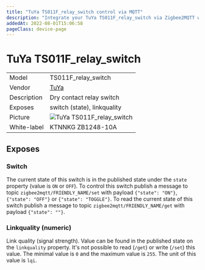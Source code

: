 ```yaml
---
title: "TuYa TS011F_relay_switch control via MQTT"
description: "Integrate your TuYa TS011F_relay_switch via Zigbee2MQTT with whatever smart home infrastructure you are using without the vendor's bridge or gateway."
addedAt: 2022-08-01T15:06:58
pageClass: device-page
---
```


<!-- !!!! -->
<!-- ATTENTION: This file is auto-generated through docgen! -->
<!-- You can only edit the "Notes"-Section between the two comment lines "Notes BEGIN" and "Notes END". -->
<!-- Do not use h1 or h2 heading within "## Notes"-Section. -->
<!-- !!!! -->

# TuYa TS011F_relay_switch

|     |     |
|-----|-----|
| Model | TS011F_relay_switch  |
| Vendor  | [TuYa](/supported-devices/#v=TuYa)  |
| Description | Dry contact relay switch |
| Exposes | switch (state), linkquality |
| Picture | ![TuYa TS011F_relay_switch](https://www.zigbee2mqtt.io/images/devices/TS011F_relay_switch.jpg) |
| White-label | KTNNKG ZB1248-10A |


<!-- Notes BEGIN: You can edit here. Add "## Notes" headline if not already present. -->


<!-- Notes END: Do not edit below this line -->



## Exposes

### Switch 
The current state of this switch is in the published state under the `state` property (value is `ON` or `OFF`).
To control this switch publish a message to topic `zigbee2mqtt/FRIENDLY_NAME/set` with payload `{"state": "ON"}`, `{"state": "OFF"}` or `{"state": "TOGGLE"}`.
To read the current state of this switch publish a message to topic `zigbee2mqtt/FRIENDLY_NAME/get` with payload `{"state": ""}`.

### Linkquality (numeric)
Link quality (signal strength).
Value can be found in the published state on the `linkquality` property.
It's not possible to read (`/get`) or write (`/set`) this value.
The minimal value is `0` and the maximum value is `255`.
The unit of this value is `lqi`.

